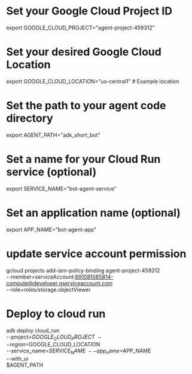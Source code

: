 # Set your Google Cloud Project ID
export GOOGLE_CLOUD_PROJECT="agent-project-459312"

# Set your desired Google Cloud Location
export GOOGLE_CLOUD_LOCATION="us-central1" # Example location

# Set the path to your agent code directory
export AGENT_PATH="adk_short_bot"

# Set a name for your Cloud Run service (optional)
export SERVICE_NAME="bot-agent-service"

# Set an application name (optional)
export APP_NAME="bot-agent-app"

# update service account permission 
gcloud projects add-iam-policy-binding agent-project-459312 \
    --member=serviceAccount:691081085814-compute@developer.gserviceaccount.com \
    --role=roles/storage.objectViewer

# Deploy to cloud run
adk deploy cloud_run \
--project=$GOOGLE_CLOUD_PROJECT \
--region=$GOOGLE_CLOUD_LOCATION \
--service_name=$SERVICE_NAME \
--app_name=$APP_NAME \
--with_ui \
$AGENT_PATH
